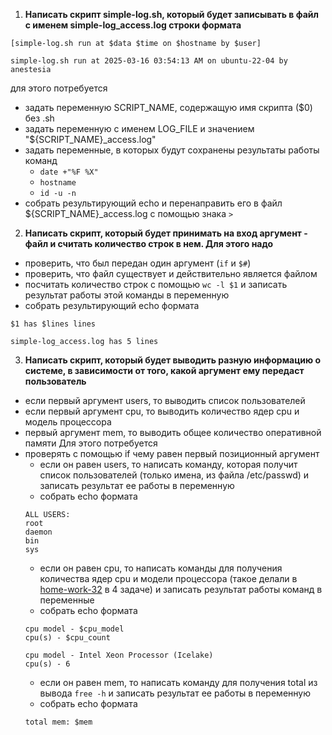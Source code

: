 1) __Написать скрипт simple-log.sh, который будет записывать в файл с именем simple-log_access.log строки формата__
```
[simple-log.sh run at $data $time on $hostname by $user]

simple-log.sh run at 2025-03-16 03:54:13 AM on ubuntu-22-04 by anestesia
```
для этого потребуется
- задать переменную SCRIPT_NAME, содержащую имя скрипта ($0) без .sh
- задать переменную с именем LOG_FILE и значением "${SCRIPT_NAME}_access.log"
- задать переменные, в которых будут сохранены результаты работы команд
  - ```date +"%F %X"```
  - ```hostname```
  - ```id -u -n```
- собрать результирующий echo и перенаправить его в файл ${SCRIPT_NAME}_access.log с помощью знака ```>```
2) __Написать скрипт, который будет принимать на вход аргумент - файл и считать количество строк в нем. Для этого надо__
- проверить, что был передан один аргумент (```if``` и ```$#```)
- проверить, что файл существует и действительно является файлом
- посчитать количество строк с помощью ```wc -l $1``` и записать результат работы этой команды в переменную
- собрать результирующий echo формата
```
$1 has $lines lines

simple-log_access.log has 5 lines
```
3) __Написать скрипт, который будет выводить разную информацию о системе, в зависимости от того, какой аргумент ему передаст пользователь__
- если первый аргумент users, то выводить список пользователей
- если первый аргумент cpu, то выводить количество ядер cpu и модель процессора
- первый аргумент mem, то выводить общее количество оперативной памяти
Для этого потребуется
- проверять с помощью if чему равен первый позиционный аргумент
  - если он равен users, то написать команду, которая получит список пользователей (только имена, из файла /etc/passwd) и записать результат ее работы в переменную
  - собрать echo формата
  ```
  ALL USERS:
  root
  daemon
  bin
  sys
  ```
  - если он равен cpu, то написать команды для получения количества ядер cpu и модели процессора (такое делали в [home-work-32](https://github.com/AnastasiyaGapochkina01/Filiz/blob/main/home-work-32.md) в 4 задаче) и записать результат работы команд в переменные
  - собрать echo формата
  ```
  cpu model - $cpu_model
  cpu(s) - $cpu_count

  cpu model - Intel Xeon Processor (Icelake)
  cpu(s) - 6
  ```
  - если он равен mem, то написать команду для получения total из вывода ```free -h``` и записать результат ее работы в переменную
  - собрать echo формата
  ```
  total mem: $mem
  ```

